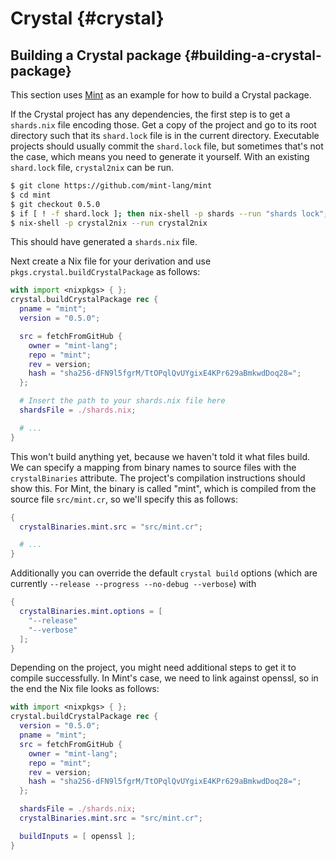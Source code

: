 # Crystal {#crystal}

## Building a Crystal package {#building-a-crystal-package}

This section uses [Mint](https://github.com/mint-lang/mint) as an example for how to build a Crystal package.

If the Crystal project has any dependencies, the first step is to get a `shards.nix` file encoding those. Get a copy of the project and go to its root directory such that its `shard.lock` file is in the current directory. Executable projects should usually commit the `shard.lock` file, but sometimes that's not the case, which means you need to generate it yourself. With an existing `shard.lock` file, `crystal2nix` can be run.
```bash
$ git clone https://github.com/mint-lang/mint
$ cd mint
$ git checkout 0.5.0
$ if [ ! -f shard.lock ]; then nix-shell -p shards --run "shards lock"; fi
$ nix-shell -p crystal2nix --run crystal2nix
```

This should have generated a `shards.nix` file.

Next create a Nix file for your derivation and use `pkgs.crystal.buildCrystalPackage` as follows:

```nix
with import <nixpkgs> { };
crystal.buildCrystalPackage rec {
  pname = "mint";
  version = "0.5.0";

  src = fetchFromGitHub {
    owner = "mint-lang";
    repo = "mint";
    rev = version;
    hash = "sha256-dFN9l5fgrM/TtOPqlQvUYgixE4KPr629aBmkwdDoq28=";
  };

  # Insert the path to your shards.nix file here
  shardsFile = ./shards.nix;

  # ...
}
```

This won't build anything yet, because we haven't told it what files build. We can specify a mapping from binary names to source files with the `crystalBinaries` attribute. The project's compilation instructions should show this. For Mint, the binary is called "mint", which is compiled from the source file `src/mint.cr`, so we'll specify this as follows:

```nix
{
  crystalBinaries.mint.src = "src/mint.cr";

  # ...
}
```

Additionally you can override the default `crystal build` options (which are currently `--release --progress --no-debug --verbose`) with

```nix
{
  crystalBinaries.mint.options = [
    "--release"
    "--verbose"
  ];
}
```

Depending on the project, you might need additional steps to get it to compile successfully. In Mint's case, we need to link against openssl, so in the end the Nix file looks as follows:

```nix
with import <nixpkgs> { };
crystal.buildCrystalPackage rec {
  version = "0.5.0";
  pname = "mint";
  src = fetchFromGitHub {
    owner = "mint-lang";
    repo = "mint";
    rev = version;
    hash = "sha256-dFN9l5fgrM/TtOPqlQvUYgixE4KPr629aBmkwdDoq28=";
  };

  shardsFile = ./shards.nix;
  crystalBinaries.mint.src = "src/mint.cr";

  buildInputs = [ openssl ];
}
```
